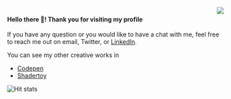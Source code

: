 <img align="right" src="https://github-readme-stats.vercel.app/api?username=andraantariksa&show_icons=true&hide_rank=true">

#### Hello there 👋! Thank you for visiting my profile

If you have any question or you would like to have a chat with me, feel free to reach me out on email, Twitter, or [LinkedIn](https://www.linkedin.com/in/andraantariksa/).

You can see my other creative works in

- [Codepen](https://codepen.io/andraantariksa/)
- [Shadertoy](https://www.shadertoy.com/user/andraantariksa)

![Hit stats](https://hits.seeyoufarm.com/api/count/incr/badge.svg?url=https%3A%2F%2Fgithub.com%2Fandraantariksa%2Fandraantariksa&count_bg=%2379C83D&title_bg=%23555555&icon=&icon_color=%23E7E7E7&title=hits&edge_flat=false)
